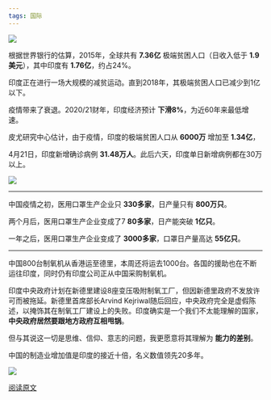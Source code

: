```yaml
---
tags: 国际
---
```




![](http://zhouzm.cn/DailyRead/assets/images/210428-%E4%B8%96%E7%95%8C%E8%B4%AB%E5%9B%B0%E4%BA%BA%E5%8F%A3.png)

根据世界银行的估算，2015年，全球共有 **7.36亿** 极端贫困人口（日收入低于 **1.9美元**），其中印度有 **1.76亿**，约占24%。

印度正在进行一场大规模的减贫运动。直到2018年，其极端贫困人口已减少到1亿以下。

疫情带来了衰退。2020/21财年，印度经济预计 **下滑8%**，为近60年来最低增速。

皮尤研究中心估计，由于疫情，印度的极端贫困人口从 **6000万** 增加至 **1.34亿**，

4月21日，印度新增确诊病例 **31.48万人**。此后六天，印度单日新增病例都在30万以上。

![](http://zhouzm.cn/DailyRead/assets/images/210428-%E5%8D%B0%E5%BA%A6%E5%8D%95%E6%97%A5%E6%96%B0%E5%A2%9E%E7%A1%AE%E8%AF%8A%E7%97%85%E4%BE%8B.webp)

----

中国疫情之初，医用口罩生产企业只 **330多家**，日产量只有 **800万只**。

两个月后，医用口罩生产企业变成了7 **80多家**，日产能突破 **1亿只**。

一年之后，医用口罩生产企业变成了 **3000多家**，口罩日产量高达 **55亿只**。

----

中国800台制氧机从香港运至德里，本周还将运去1000台。各国的援助也在不断运往印度，同时仍有印度公司正从中国采购制氧机。

印度中央政府计划在新德里建设8座变压吸附制氧工厂，但因新德里政府不发放许可而被拖延。新德里首席部长Arvind Kejriwal随后回应，中央政府完全是虚假陈述，以掩饰其在制氧工厂建设上的失败。印度确实是一个我们不太能理解的国家，**中央政府居然要跟地方政府互相甩锅**。

但与其说这一切是思维、信仰、意志的问题，我更愿意将其理解为 **能力的差别**。

中国的制造业增加值是印度的接近十倍，名义数值领先20多年。

![](http://zhouzm.cn/DailyRead/assets/images/210428-%E5%88%B6%E9%80%A0%E4%B8%9A%E5%A2%9E%E5%8A%A0%E5%80%BC.png)

[阅读原文](https://mp.weixin.qq.com/s/c43B7gTb-jUnruvd3O08Aw)